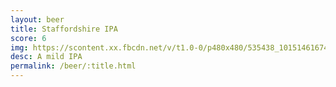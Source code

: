 ```yaml
---
layout: beer
title: Staffordshire IPA
score: 6
img: https://scontent.xx.fbcdn.net/v/t1.0-0/p480x480/535438_10151461674053745_360684095_n.jpg?oh=2149ea84403d9f0aa46c32a04cbcb44a&oe=58C104C7
desc: A mild IPA
permalink: /beer/:title.html
---
```

